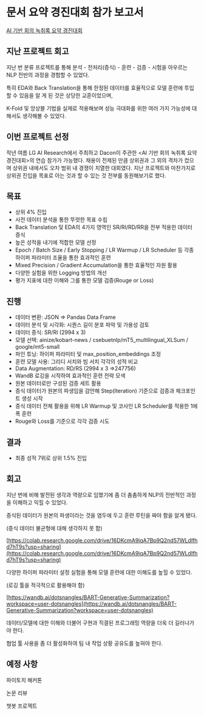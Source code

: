 # 문서 요약 경진대회 참가 보고서

[AI 기반 회의 녹취록 요약 경진대회](https://dacon.io/competitions/official/235813/overview/description)

## 지난 프로젝트 회고

지난 번 분류 프로젝트를 통해 분석 - 전처리(증식) - 훈련 - 검증 - 시험을 아우르는 NLP 전반의 과정을 경험할 수 있었다.

특히 EDA와 Back Translation을 통해 한정된 데이터를 효율적으로 모델 훈련에 투입할 수 있음을 알 게 된 것은 상당한 교훈이었으며, 

K-Fold 및 앙상블 기법을 실제로 적용해보며 성능 극대화를 위한 여러 가지 가능성에 대해서도 생각해볼 수 있었다.

## 이번 프로젝트 선정

작년 여름 LG AI Research에서 주최하고 Dacon이 주관한 <AI 기반 회의 녹취록 요약 경진대회>의 연습 참가가 가능했다. 채용이 전제된 만큼 상위권과 그 외의 격차가 컸으며 상위권 내에서도 오차 범위 내 경쟁이 치열한 대회였다. 지난 프로젝트와 마찬가지로 상위권 진입을 목표로 아는 것과 할 수 있는 것 전부를 동원해보기로 했다.

## 목표

- 상위 4% 진입
- 사전 데이터 분석을 통한 뚜렷한 목표 수립
- Back Translation 및 EDA의 4가지 영역인 SR/RI/RD/RR을 전부 적용한 데이터 증식
- 높은 성적을 내기에 적합한 모델 선정
- Epoch / Batch Size / Early Stopping / LR Warmup / LR Scheduler 등 각종 하이퍼 파라미터 조율을 통한 효과적인 훈련
- Mixed Precision / Gradient Accumulation을 통한 효율적인 자원 활용
- 다양한 실험을 위한 Logging 방법의 개선
- 평가 지표에 대한 이해와 그를 통한 모델 검증(Rouge or Loss)

## 진행

- 데이터 변환: JSON ⇒ Pandas Data Frame
- 데이터 분석 및 시각화: 시퀀스 길이 분포 파악 및 가용성 검토
- 데이터 증식: SR/RI (2994 x 3)
- 모델 선택: ainize/kobart-news / csebuetnlp/mT5_multilingual_XLSum / google/mt5-small
- 파인 튜닝: 하이퍼 파라미터 및 max_position_embeddings 조정
- 훈련 모델 사용: 그리디 서치와 빔 서치 각각의 성적 비교
- Data Augmentation: RD/RS (2994 x 3 ⇒247756)
- WandB 로깅을 시작하여 효과적인 훈련 전략 모색
- 원본 데이터로만 구성된 검증 세트 활용
- 증식 데이터가 원본의 파생임을 감안해 Step(Iteration) 기준으로 검증과 체크포인트 생성 시작
- 증식 데이터 전체 활용을 위해 LR Warmup 및 코사인 LR Scheduler를 적용한 1에폭 훈련
- Rouge와 Loss를 기준으로 각각 검증 시도

## 결과

- 최종 성적 7위로 상위 1.5% 진입

## 회고

지난 번에 비해 발전된 생각과 역량으로 임했기에 좀 더 촘촘하게 NLP의 전반적인 과정을 이해하고 익힐 수 있었다.

증식된 데이터가 원본의 파생이라는 것을 염두에 두고 훈련 루틴을 짜야 함을 알게 됐다.

(증식 데이터 불균형에 대해 생각하지 못 함)

[https://colab.research.google.com/drive/16DKcmA9iqA7Bp9Q2nd57WLdlfhd7hT9s?usp=sharing](https://colab.research.google.com/drive/16DKcmA9iqA7Bp9Q2nd57WLdlfhd7hT9s?usp=sharing)

다양한 하이퍼 파라미터 설정 실험을 통해 모델 훈련에 대한 이해도를 높힐 수 있었다.

(로깅 툴을 적극적으로 활용해야 함)

[https://wandb.ai/dotsnangles/BART-Generative-Summarization?workspace=user-dotsnangles](https://wandb.ai/dotsnangles/BART-Generative-Summarization?workspace=user-dotsnangles)

데이터/모델에 대한 이해와 더불어 구현과 직결된 프로그래밍 역량을 더욱 더 길러나가야 한다.

협업 툴 사용을 좀 더 활성화하여 팀 내 작업 상황 공유도를 높혀야 한다.

## 예정 사항

파이토치 해커톤

논문 리뷰

챗봇 프로젝트
